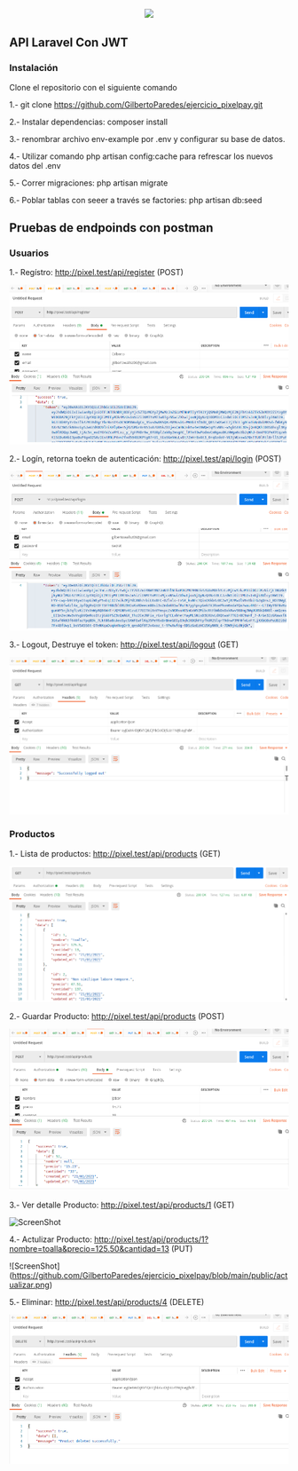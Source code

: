 <p align="center"><a href="https://laravel.com" target="_blank"><img src="https://raw.githubusercontent.com/laravel/art/master/logo-lockup/5%20SVG/2%20CMYK/1%20Full%20Color/laravel-logolockup-cmyk-red.svg" width="400"></a></p>

## API Laravel Con JWT

### Instalación

Clone el repositorio con el siguiente comando

1.- git clone https://github.com/GilbertoParedes/ejercicio_pixelpay.git

2.- Instalar dependencias: composer install

3.- renombrar archivo env-example por .env y configurar su base de datos.

4.- Utilizar comando php artisan config:cache para refrescar los nuevos datos del .env

5.- Correr migraciones: php artisan migrate

6.- Poblar tablas con seeer a través se factories: php artisan db:seed

## Pruebas de endpoinds con postman

### Usuarios

1.- Regístro: http://pixel.test/api/register (POST)

![ScreenShot](https://github.com/GilbertoParedes/ejercicio_pixelpay/blob/main/public/register.png)

2.- Logín, retorna toekn de autenticación: http://pixel.test/api/login (POST)

![ScreenShot](https://github.com/GilbertoParedes/ejercicio_pixelpay/blob/main/public/login.png)

3.- Logout, Destruye el token: http://pixel.test/api/logout (GET)

![ScreenShot](https://github.com/GilbertoParedes/ejercicio_pixelpay/blob/main/public/logout.png)

### Productos

1.- Lista de productos: http://pixel.test/api/products (GET)

![ScreenShot](https://github.com/GilbertoParedes/ejercicio_pixelpay/blob/main/public/lista_productos.png)

2.- Guardar Producto: http://pixel.test/api/products (POST)

![ScreenShot](https://github.com/GilbertoParedes/ejercicio_pixelpay/blob/main/public/agregar_productos.png)

3.- Ver detalle Producto: http://pixel.test/api/products/1 (GET)

![ScreenShot](https://github.com/GilbertoParedes/ejercicio_pixelpay/blob/main/public/informaci%C3%B3n_producto.png)

4.- Actulizar Producto: http://pixel.test/api/products/1?nombre=toalla&precio=125.50&cantidad=13 (PUT)

![ScreenShot] (https://github.com/GilbertoParedes/ejercicio_pixelpay/blob/main/public/actualizar.png)

5.- Eliminar: http://pixel.test/api/products/4 (DELETE)

![ScreenShot](https://github.com/GilbertoParedes/ejercicio_pixelpay/blob/main/public/eliminar.png)



